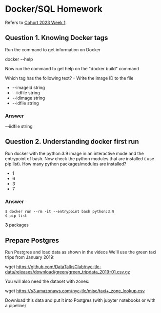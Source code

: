 # Docker/SQL Homework

Refers to [Cohort 2023 Week 1](../cohorts/2023/week_1_docker_sql/).

## Question 1. Knowing Docker tags

Run the command to get information on Docker

docker --help

Now run the command to get help on the "docker build" command

Which tag has the following text? - Write the image ID to the file

* --imageid string
* --iidfile string
* --idimage string
* --idfile string

### Answer
--iidfile string

## Question 2. Understanding docker first run
Run docker with the python:3.9 image in an interactive mode and the entrypoint of bash. Now check the python modules that are installed ( use pip list). How many python packages/modules are installed?

* 1
* 6
* 3
* 7

### Answer
```
$ docker run --rm -it --entrypoint bash python:3.9
$ pip list
```

**3** packages

## Prepare Postgres
Run Postgres and load data as shown in the videos We'll use the green taxi trips from January 2019:

wget https://github.com/DataTalksClub/nyc-tlc-data/releases/download/green/green_tripdata_2019-01.csv.gz

You will also need the dataset with zones:

wget https://s3.amazonaws.com/nyc-tlc/misc/taxi+_zone_lookup.csv

Download this data and put it into Postgres (with jupyter notebooks or with a pipeline)